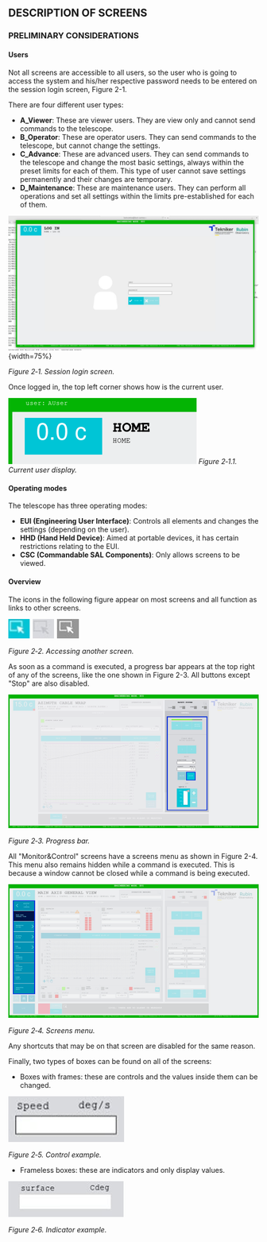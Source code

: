 ## DESCRIPTION OF SCREENS

### PRELIMINARY CONSIDERATIONS

#### Users

Not all screens are accessible to all users, so the user who is going to access the system and his/her respective
password needs to be entered on the session login screen, Figure 2-1.

There are four different user types:

- **A_Viewer**: These are viewer users. They are view only and cannot send commands to the telescope.
- **B_Operator**: These are operator users. They can send commands to the telescope, but cannot change the settings.
- **C_Advance**: These are advanced users. They can send commands to the telescope and change the most basic settings,
  always within the preset limits for each of them. This type of user cannot save settings permanently and their changes are temporary.
- **D_Maintenance**: These are maintenance users. They can perform all operations and set all settings within the limits pre-established for each of them.

![Session login screen.](../Resources/media/image008.JPG){width=75%}

*Figure 2‑1. Session login screen.*

Once logged in, the top left corner shows how is the current user.

![Logged user display](../Resources/media/userDisplay.png)
*Figure 2‑1.1. Current user display.*

#### Operating modes

The telescope has three operating modes:

- **EUI (Engineering User Interface)**: Controls all elements and changes the settings (depending on the user).
- **HHD (Hand Held Device)**: Aimed at portable devices, it has certain restrictions relating to the EUI.
- **CSC (Commandable SAL Components)**: Only allows screens to be viewed.

#### Overview

The icons in the following figure appear on most screens and all function as links to other screens.

![Accessing another screen](../Resources/media/image009.png)

*Figure 2‑2. Accessing another screen.*

As soon as a command is executed, a progress bar appears at the top right of any of the screens, like the one shown in
Figure 2-3. All buttons except "Stop" are also disabled.

![Progress bar](../Resources/media/image010.png)

*Figure 2‑3. Progress bar.*

All "Monitor\&Control" screens have a screens menu as shown in Figure 2-4. This menu also remains hidden while a command
is executed. This is because a window cannot be closed while a command is being executed.

![Screens menu](../Resources/media/image011.png)

*Figure 2‑4. Screens menu.*

Any shortcuts that may be on that screen are disabled for the same reason.

Finally, two types of boxes can be found on all of the screens:

- Boxes with frames: these are controls and the values inside them can be changed.

![Control example](../Resources/media/image012.png)

*Figure 2‑5. Control example.*

- Frameless boxes: these are indicators and only display values.

![Indicator example](../Resources/media/image013.png)

*Figure 2‑6. Indicator example.*
